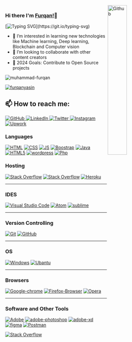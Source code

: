 <img width="35%" align="right" alt="Github" src="https://user-images.githubusercontent.com/48678280/88862734-4903af80-d201-11ea-968b-9c939d88a37c.gif" />

### Hi there I'm [Furqan!](https://www.upwork.com/freelancers/~01efa4551d90f9c829)👋 </hr>

[![Typing SVG](https://readme-typing-svg.herokuapp.com/?lines=Front-End+Developer;Wordpress+Developer;Digital+Markerter(facebook-ads,Google-ads);)](https://git.io/typing-svg)

- 🔭 I’m interested in learning new technologies like Machine learning, Deep learning, Blockchain and Computer vision 
- 👯 I’m looking to collaborate with other content creators
- 🥅 2024 Goals: Contribute to Open Source projects

<p align="left"> <img src="https://komarev.com/ghpvc/?username=furqanyasin&label=Profile%20views&color=0e75b6&style=flat" alt="muhammad-furqan" /> </p>

<p align="left"> <a href="https://github.com/ryo-ma/github-profile-trophy"><img src="https://github-profile-trophy.vercel.app/?username=furqanyasin" alt="
furqanyasin" /></a> </p>


## 📫 How to reach me:
<a href="https://github.com/furqanyasin/">
  <img src="https://img.shields.io/badge/-Give%20me%20a%20star%20on%20GitHub-333333?style=flat&logo=github" alt="GitHub" />
</a>
<a href="https://www.linkedin.com/in/mfurqanyasin/">
  <img src="https://img.shields.io/badge/-Follow%20me%20on%20LinkedIn-333333?style=flat&logo=linkedin" alt="LinkedIn" />
</a>
<a href="https://twitter.com/ChFurqanyasin">
  <img src="https://img.shields.io/badge/-Follow%20me%20on%20Twitter-333333?style=flat&logo=twitter" alt="Twitter" />
</a>
<a href="https://www.instagram.com/mfurqanyasin/">
  <img src="https://img.shields.io/badge/-Follow%20me%20on%20Instagram-333333?style=flat&logo=instagram" alt="Instagram" />
</a>
<a href="https://www.upwork.com/freelancers/~01efa4551d90f9c829">
  <img src="https://img.shields.io/badge/-Hire%20me%20on%20UpWork-333333?style=flat&logo=upwork" alt="Upwork" />
</a>


### Languages 

<a href="#"><img alt="HTML" src="https://img.shields.io/badge/HTML%20-%23E34F26.svg?logo=html5&logoColor=white" ></a>
<a href="#"><img alt="CSS" src="https://img.shields.io/badge/CSS%20-%231572B6.svg?logo=css3&logoColor=white" ></a>
<a href="#"><img alt="JS" src="https://img.shields.io/badge/JavaScript%20-%23F7DF1E.svg?logo=javascript&logoColor=black" ></a>
<a href="#"><img alt="Boostrap" src="https://img.shields.io/badge/-Bootstrap-563D7C?&logo=bootstrap" ></a>
<a href="#"><img alt="Java" src="https://img.shields.io/badge/java%20-%2343853D.svg?logo=java&logoColor=white" ></a>
<a href="#"><img alt="HTML5" src="https://img.shields.io/badge/-HTML5-333333?style=flat&logo=HTML5" ></a>
<a href="#"><img alt="wordpress" src="https://img.shields.io/badge/-WordPress-333333?style=flat&logo=wordpress" ></a>
<a href="#"><img alt="Php" src="https://img.shields.io/badge/-Php-333333?style=flat&logo=php" ></a>


### Hosting

<a href="#"><img alt="Stack Overflow" src="https://img.shields.io/badge/Amazon_AWS-232F3E?&logo=amazon-aws&logoColor=white"></a>
<a href="#"><img alt="Stack Overflow" src="https://img.shields.io/badge/Netlify-00C7B7?&logo=netlify&logoColor=white"></a>
<a href="#"><img alt="Heroku" src="https://img.shields.io/badge/Heroku%20-%23430098.svg?logo=heroku&logoColor=white"></a>

---

### IDES

<a href="#"><img alt="Visual Studio Code" src="https://img.shields.io/badge/Visual%20Studio%20Code-0078d7.svg?logo=visual-studio-code&logoColor=white"></a>
<a href="#"><img alt="Atom" src="https://img.shields.io/badge/Atom-66595C?&logo=Atom&logoColor=white"></a>
<a href="#"><img alt="sublime" src="https://img.shields.io/badge/sublime_text-%23575757.svg?&logo=sublime-text&logoColor=important"></a>

---
### Version Controlling

<a href="#"><img alt="Git" src="https://img.shields.io/badge/-Git-black?&logo=git" ></a>
<a href="#"><img alt="GitHub" src="https://img.shields.io/badge/-GitHub-181717?style=flat-square&logo=github" ></a>

---

### OS

<a href="#"><img alt="Windows" src="https://img.shields.io/badge/Windows-0078D6?&logo=windows&logoColor=white" ></a>
<a href="#"><img alt="Ubantu" src="https://img.shields.io/badge/Ubuntu%20-%23E34F26.svg?logo=Ubuntu&logoColor=white" ></a>

---

### Browsers

<a href="#"><img alt="Google-chrome" src="https://img.shields.io/badge/Google_chrome-4285F4?&logo=Google-chrome&logoColor=white" ></a>
<a href="#"><img alt="Firefox-Browser" src="https://img.shields.io/badge/Firefox_Browser-FF7139?&logo=Firefox-Browser&logoColor=white" ></a>
<a href="#"><img alt="Opera" src="https://img.shields.io/badge/Opera-FF1B2D?&logo=Opera&logoColor=white" ></a>

---

### Software and Other Tools

<a href="#"><img alt="Adobe" src="https://img.shields.io/badge/Adobe%20-%23FF0000.svg?logo=adobe&logoColor=white"></a>
<a href="#"><img alt="adobe-photoshop" src="https://img.shields.io/badge/-Photoshop-333333?style=flat&logo=adobe-photoshop"></a>
<a href="#"><img alt="adobe-xd" src="https://img.shields.io/badge/-XD-333333?style=flat&logo=adobe-xd"></a>
<a href="#"><img alt="figma" src="https://img.shields.io/badge/-Figma-333333?style=flat&logo=figma"></a>
<a href="#"><img alt="Postman" src="https://img.shields.io/badge/Postman-FF6C37?logo=postman&logoColor=white"></a>

<a href="https://stackoverflow.com/users/10954426/muhammad-furqan"><img alt="Stack Overflow" src="https://img.shields.io/badge/-Stack%20Overflow-FE7A16?logo=stack-overflow&logoColor=white"></a>

 <!--
### Connect with me

[<img src="https://img.shields.io/badge/Facebook-1877F2?&logo=facebook&logoColor=white"/>](https://www.facebook.com/mfurqanyasinn)
[<img src="https://img.shields.io/badge/Twitter-1DA1F2?&logo=twitter&logoColor=white"/>](https://twitter.com/ChFurqanyasin)
[<img src="https://img.shields.io/badge/Linkedin-1877F2?&logo=linkedin&logoColor=white"/>](https://www.linkedin.com/in/mfurqanyasin/)
-->
